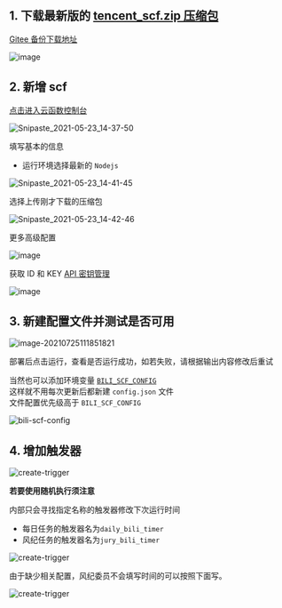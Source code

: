 ## 1. 下载最新版的 [tencent_scf.zip 压缩包](https://github.com/catlair/BiliTools/releases/latest)

[Gitee 备份下载地址](https://gitee.com/catlair/BiliTools/releases/)

![image](./images/tencent_scf.png)

## 2. 新增 scf

[点击进入云函数控制台](https://console.cloud.tencent.com/scf)

![Snipaste_2021-05-23_14-37-50](images/119252529-6ca84400-bbdf-11eb-98e2-5bd87f3717ff.png)

填写基本的信息

- 运行环境选择最新的 `Nodejs`

![Snipaste_2021-05-23_14-41-45](images/119252549-8b0e3f80-bbdf-11eb-9ea1-efb14cbd5f2c.png)

选择上传刚才下载的压缩包

![Snipaste_2021-05-23_14-42-46](images/119252577-b133df80-bbdf-11eb-993c-ffcf893800fc.png)

更多高级配置

![image](images/119252605-cd378100-bbdf-11eb-85a6-ca6aa97ea445.png)

获取 ID 和 KEY [API 密钥管理](https://console.cloud.tencent.com/cam/capi)

![image](images/119252627-e4766e80-bbdf-11eb-9c53-359877711c20.png)

## 3. 新建配置文件并测试是否可用

![image-20210725111851821](images/image-20210725111851821.png)

部署后点击运行，查看是否运行成功，如若失败，请根据输出内容修改后重试

当然也可以添加环境变量 [`BILI_SCF_CONFIG`](./configuration.md#环境变量)  
这样就不用每次更新后都新建 `config.json` 文件  
文件配置优先级高于 `BILI_SCF_CONFIG`

![bili-scf-config](images/bili-scf-config.png)

## 4. 增加触发器

![create-trigger](images/create-trigger.png)

**若要使用随机执行须注意**

内部只会寻找指定名称的触发器修改下次运行时间

- 每日任务的触发器名为`daily_bili_timer`
- 风纪任务的触发器名为`jury_bili_timer`

![create-trigger](images/create-trigger-timer.png)

由于缺少相关配置，风纪委员不会填写时间的可以按照下面写。

![create-trigger](images/create-trigger-open.png)
